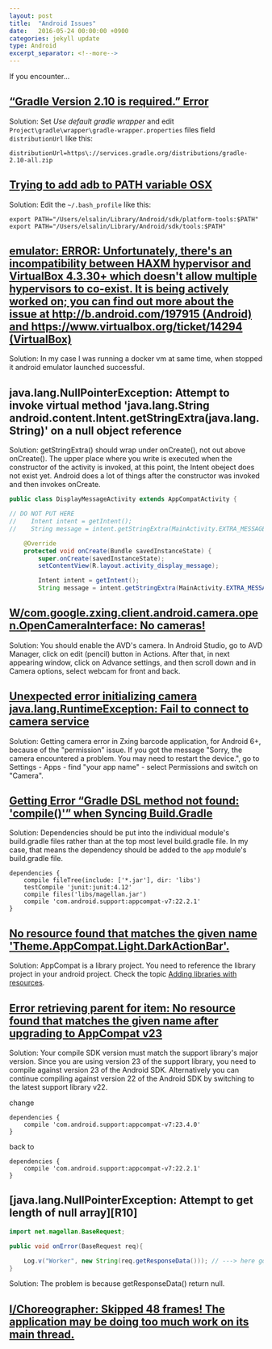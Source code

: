 ```yaml
---
layout: post
title:  "Android Issues"
date:   2016-05-24 00:00:00 +0900
categories: jekyll update
type: Android
excerpt_separator: <!--more-->
---
```

If you encounter...
<!--more-->

[“Gradle Version 2.10 is required.” Error][R1]
---
Solution:
Set *Use default gradle wrapper* and edit `Project\gradle\wrapper\gradle-wrapper.properties` files field `distributionUrl` like this:

```
distributionUrl=https\://services.gradle.org/distributions/gradle-2.10-all.zip
```

[Trying to add adb to PATH variable OSX][R2]
---
Solution:
Edit the `~/.bash_profile` like this:

```
export PATH="/Users/elsalin/Library/Android/sdk/platform-tools:$PATH"
export PATH="/Users/elsalin/Library/Android/sdk/tools:$PATH"
```

[emulator: ERROR: Unfortunately, there's an incompatibility between HAXM hypervisor and VirtualBox 4.3.30+ which doesn't allow multiple hypervisors to co-exist. It is being actively worked on; you can find out more about the issue at http://b.android.com/197915 (Android) and https://www.virtualbox.org/ticket/14294 (VirtualBox)][R3]
---
Solution:
In my case I was running a docker vm at same time, when stopped it android emulator launched successful.﻿

java.lang.NullPointerException: Attempt to invoke virtual method 'java.lang.String android.content.Intent.getStringExtra(java.lang.String)' on a null object reference
---
Solution: getStringExtra() should wrap under onCreate(), not out above onCreate(). The upper place where you write is executed when the constructor of the activity is invoked, at this point, the Intent obeject does not exist yet. Android does a lot of things after the constructor was invoked and then invokes onCreate.

``` java
public class DisplayMessageActivity extends AppCompatActivity {

// DO NOT PUT HERE
//    Intent intent = getIntent();
//    String message = intent.getStringExtra(MainActivity.EXTRA_MESSAGE);

    @Override
    protected void onCreate(Bundle savedInstanceState) {
        super.onCreate(savedInstanceState);
        setContentView(R.layout.activity_display_message);

        Intent intent = getIntent();
        String message = intent.getStringExtra(MainActivity.EXTRA_MESSAGE);
```

[W/com.google.zxing.client.android.camera.open.OpenCameraInterface: No cameras!][R4]
---
Solution: You should enable the AVD's camera. In Android Studio, go to AVD Manager, click on edit (pencil) button in Actions. After that, in next appearing window, click on Advance settings, and then scroll down and in Camera options, select webcam for front and back.


[Unexpected error initializing camera java.lang.RuntimeException: Fail to connect to camera service][R5]
---
Solution: Getting camera error in Zxing barcode application, for Android 6+, because of the "permission" issue. If you got the message "Sorry, the camera encountered a problem. You may need to restart the device.", go to Settings - Apps - find "your app name" - select Permissions and switch on "Camera".


[Getting Error “Gradle DSL method not found: 'compile()'” when Syncing Build.Gradle][R6]
---
Solution: Dependencies should be put into the individual module's build.gradle files rather than at the top most level build.gradle file. In my case, that means the dependency should be added to the `app` module's build.gradle file.

```
dependencies {
    compile fileTree(include: ['*.jar'], dir: 'libs')
    testCompile 'junit:junit:4.12'
    compile files('libs/magellan.jar')
    compile 'com.android.support:appcompat-v7:22.2.1'
}
```


[No resource found that matches the given name 'Theme.AppCompat.Light.DarkActionBar'.][R7]
---
Solution: AppCompat is a library project. You need to reference the library project in your android project.
Check the topic [Adding libraries with resources][R8].


[Error retrieving parent for item: No resource found that matches the given name after upgrading to AppCompat v23][R9]
---
Solution: Your compile SDK version must match the support library's major version. Since you are using version 23 of the support library, you need to compile against version 23 of the Android SDK. Alternatively you can continue compiling against version 22 of the Android SDK by switching to the latest support library v22.

change

```
dependencies {
    compile 'com.android.support:appcompat-v7:23.4.0'
}
```
back to

```
dependencies {
    compile 'com.android.support:appcompat-v7:22.2.1'
}
```

[java.lang.NullPointerException: Attempt to get length of null array][R10]
---

``` java
import net.magellan.BaseRequest;

public void onError(BaseRequest req){

    Log.v("Worker", new String(req.getResponseData())); // ---> here got a null pointer
}
```

Solution: The problem is because getResponseData() return null.


[I/Choreographer: Skipped 48 frames!  The application may be doing too much work on its main thread.][R11]
---


[R1]: http://stackoverflow.com/questions/34814368/gradle-version-2-10-is-required-error
[R2]: http://stackoverflow.com/questions/5526470/trying-to-add-adb-to-path-variable-osx
[R3]: https://plus.google.com/+ShakaHuang/posts/dQiRid51aFD
[R4]: http://stackoverflow.com/questions/27875415/android-emulator-unable-to-start-webcam-to-capture-picture-in-emulator
[R5]: http://stackoverflow.com/questions/9028735/getting-camera-error-in-zxing-barcode-application
[R6]: http://stackoverflow.com/questions/27156428/getting-error-gradle-dsl-method-not-found-compile-when-syncing-build-grad
[R7]: http://stackoverflow.com/questions/21900853/no-resource-found-theme-appcompat-light-darkactionbar
[R8]: https://developer.android.com/topic/libraries/support-library/setup.html#add-library
[R9]: http://stackoverflow.com/questions/32075498/error-retrieving-parent-for-item-no-resource-found-that-matches-the-given-name
[R11]: http://stackoverflow.com/questions/14678593/the-application-may-be-doing-too-much-work-on-its-main-thread

